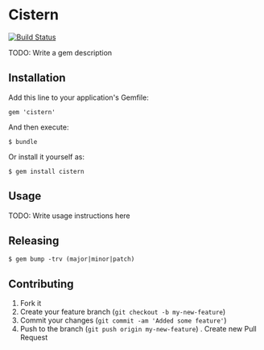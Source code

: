 # Cistern

[![Build Status](https://secure.travis-ci.org/lanej/cistern.png)](http://travis-ci.org/lanej/cistern)

TODO: Write a gem description

## Installation

Add this line to your application's Gemfile:

    gem 'cistern'

And then execute:

    $ bundle

Or install it yourself as:

    $ gem install cistern

## Usage

TODO: Write usage instructions here

## Releasing

    $ gem bump -trv (major|minor|patch)

## Contributing

1. Fork it
2. Create your feature branch (`git checkout -b my-new-feature`)
3. Commit your changes (`git commit -am 'Added some feature'`)
4. Push to the branch (`git push origin my-new-feature`)
. Create new Pull Request
